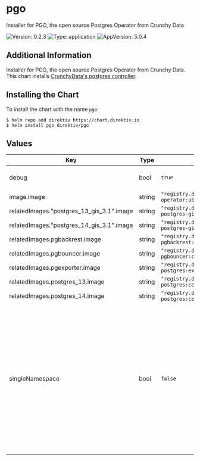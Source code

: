 # pgo

Installer for PGO, the open source Postgres Operator from Crunchy Data

![Version: 0.2.3](https://img.shields.io/badge/Version-0.2.3-informational?style=flat-square) ![Type: application](https://img.shields.io/badge/Type-application-informational?style=flat-square) ![AppVersion: 5.0.4](https://img.shields.io/badge/AppVersion-5.0.4-informational?style=flat-square)

## Additional Information

Installer for PGO, the open source Postgres Operator from Crunchy Data.
This chart installs <a href="https://www.crunchydata.com/">CrunchyData's postgres controller</a>.

## Installing the Chart

To install the chart with the name `pgo`:

```console
$ helm repo add direktiv https://chart.direktiv.io
$ helm install pgo direktiv/pgo
```

## Values

| Key | Type | Default | Description |
|-----|------|---------|-------------|
| debug | bool | `true` |  Defaults to the value below. |
| image.image | string | `"registry.developers.crunchydata.com/crunchydata/postgres-operator:ubi8-5.0.4-0"` |  |
| relatedImages."postgres_13_gis_3.1".image | string | `"registry.developers.crunchydata.com/crunchydata/crunchy-postgres-gis:centos8-13.5-3.1-0"` |  |
| relatedImages."postgres_14_gis_3.1".image | string | `"registry.developers.crunchydata.com/crunchydata/crunchy-postgres-gis:centos8-14.1-3.1-0"` |  |
| relatedImages.pgbackrest.image | string | `"registry.developers.crunchydata.com/crunchydata/crunchy-pgbackrest:centos8-2.36-0"` |  |
| relatedImages.pgbouncer.image | string | `"registry.developers.crunchydata.com/crunchydata/crunchy-pgbouncer:centos8-1.16-0"` |  |
| relatedImages.pgexporter.image | string | `"registry.developers.crunchydata.com/crunchydata/crunchy-postgres-exporter:ubi8-5.0.4-0"` |  |
| relatedImages.postgres_13.image | string | `"registry.developers.crunchydata.com/crunchydata/crunchy-postgres:centos8-13.5-0"` |  |
| relatedImages.postgres_14.image | string | `"registry.developers.crunchydata.com/crunchydata/crunchy-postgres:centos8-14.1-0"` |  |
| singleNamespace | bool | `false` |  false, PGO will watch for Postgres clusters in all namesapces Setting to "true" will instruct PGO to only watch for Postgres clusters in the namespace that it is installed in. Defaults to the value below. |

